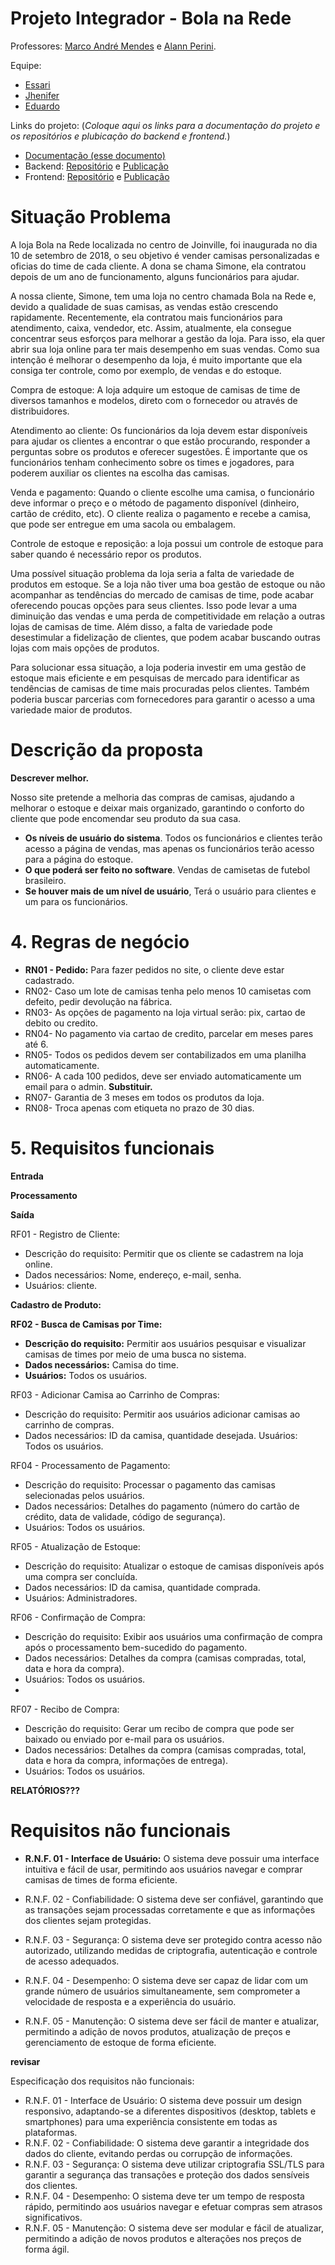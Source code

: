 # Projeto Integrador - Bola na Rede

Professores: [Marco André Mendes](github.com/marcoandre) e [Alann Perini](https://github.com/AlannKPerini).

Equipe:
- [Essari](github.com/aluno1)
- [Jhenifer](github.com/jhenimf)
- [Eduardo](.com/)
  
Links do projeto:
(*Coloque aqui os links para a documentação do projeto e os repositórios e plubicação do backend e frontend.*)
-   [Documentação (esse documento)](github.com/marcoandre/pi-modelo)
-   Backend: [Repositório](github.com/marcoandre/pi-backend) e [Publicação](https://pi-backend.herokuapp.com/)
-   Frontend: [Repositório](github.com/marcoandre/pi-frontend) e [Publicação](https://pi-frontend.herokuapp.com/)


# Situação Problema

A loja Bola na Rede localizada no centro de Joinville, foi inaugurada no dia 10 de setembro de 2018, o seu objetivo é vender camisas personalizadas e oficias do time de cada cliente. A dona se chama Simone, ela contratou depois de um ano de funcionamento, alguns funcionários para ajudar.  

A nossa cliente, Simone, tem uma loja no centro chamada Bola na Rede e, devido a qualidade de suas camisas, as vendas estão crescendo rapidamente. Recentemente, ela contratou mais funcionários para atendimento, caixa, vendedor, etc. Assim, atualmente, ela consegue concentrar seus esforços para melhorar a gestão da loja. Para isso, ela quer abrir sua loja online para ter mais desempenho em suas vendas. Como sua intenção é melhorar o desempenho da loja, é muito importante que ela consiga ter controle, como por exemplo, de vendas e do estoque.


<!-- ![Ciclo da Venda](docs/ciclo_da_venda.webp "Ciclo da Venda") -->

Compra de estoque: A loja adquire um estoque de camisas de time de diversos tamanhos e modelos, direto com o fornecedor ou através de distribuidores.

<!-- Organização do espaço: É importante que a loja organize o espaço de forma atraente e funcional, com expositores que facilitem a visualização dos produtos e prateleiras organizadas por tamanho e time. A loja também pode decorar o espaço com elementos relacionados ao esporte e aos times, para criar um ambiente temático. -->

Atendimento ao cliente: Os funcionários da loja devem estar disponíveis para ajudar os clientes a encontrar o que estão procurando, responder a perguntas sobre os produtos e oferecer sugestões. É importante que os funcionários tenham conhecimento sobre os times e jogadores, para poderem auxiliar os clientes na escolha das camisas.

Venda e pagamento: Quando o cliente escolhe uma camisa, o funcionário deve informar o preço e o método de pagamento disponível (dinheiro, cartão de crédito, etc). O cliente realiza o pagamento e recebe a camisa, que pode ser entregue em uma sacola ou embalagem.

Controle de estoque e reposição: a loja possui um controle de estoque para saber quando é necessário repor os produtos. 

<!-- Manutenção e limpeza: A loja deve manter o espaço limpo e organizado, e as camisas devem ser mantidas em boas condições para a venda. É importante também cuidar da manutenção dos equipamentos e da segurança do espaço. -->

<!-- -  A nossa cliente Simone fez um orçamento e chegou a conclusão de que é preciso contratar 10 funcionários para o melhor atendimento.Sendo assim,2 serão para a limpeza da loja,2 para o caixa,3 para o atendimento e 3 para abastecer o estoque. -->

Uma possível situação problema da loja seria a falta de variedade de produtos em estoque. Se a loja não tiver uma boa gestão de estoque ou não acompanhar as tendências do mercado de camisas de time, pode acabar oferecendo poucas opções para seus clientes. Isso pode levar a uma diminuição das vendas e uma perda de competitividade em relação a outras lojas de camisas de time. Além disso, a falta de variedade pode desestimular a fidelização de clientes, que podem acabar buscando outras lojas com mais opções de produtos.
  
Para solucionar essa situação, a loja poderia investir em uma gestão de estoque mais eficiente e em pesquisas de mercado para identificar as tendências de camisas de time mais procuradas pelos clientes. Também poderia buscar parcerias com fornecedores para garantir o acesso a uma variedade maior de produtos.

# Descrição da proposta

**Descrever melhor.**

Nosso site pretende a melhoria das compras de camisas, ajudando a melhorar o estoque e deixar mais organizado, garantindo o conforto do cliente que pode encomendar seu produto da sua casa.

-   **Os níveis de usuário do sistema**. Todos os funcionários e clientes terão acesso a página de vendas, mas apenas os funcionários terão acesso para a página do estoque.
-   **O que poderá ser feito no software**. Vendas de camisetas de futebol brasileiro.
-   **Se houver mais de um nível de usuário**, Terá o usuário para clientes e um para os funcionários.


# 4. Regras de negócio

- **RN01 - Pedido:** Para fazer pedidos no site, o cliente deve estar cadastrado.
- RN02- Caso um lote de camisas tenha pelo menos 10 camisetas com defeito, pedir devolução na fábrica.
- RN03- As opções de pagamento na loja virtual serão: pix, cartao de debito ou credito.
- RN04- No pagamento via cartao de credito, parcelar em meses pares até 6.
- RN05- Todos os pedidos devem ser contabilizados em uma planilha automaticamente. 
- RN06- A cada 100 pedidos, deve ser enviado automaticamente um email para o admin. **Substituir.**
- RN07- Garantia de 3 meses em todos os produtos da loja.
- RN08- Troca apenas com etiqueta no prazo de 30 dias.

# 5. Requisitos funcionais


**Entrada**

**Processamento**

**Saída**

RF01 - Registro de Cliente:
- Descrição do requisito: 
Permitir que os cliente se cadastrem na loja online.
- Dados necessários: Nome, endereço, e-mail, senha.
- Usuários: cliente.

**Cadastro de Produto:**

**RF02 - Busca de Camisas por Time:**
- **Descrição do requisito:** Permitir aos usuários pesquisar e visualizar camisas de times por meio de uma busca no sistema.
- **Dados necessários:** Camisa do time.
- **Usuários:** Todos os usuários.
 
RF03 - Adicionar Camisa ao Carrinho de Compras:
- Descrição do requisito: Permitir aos usuários adicionar camisas ao carrinho de compras.
- Dados necessários: ID da camisa, quantidade desejada.
Usuários: Todos os usuários.

RF04 - Processamento de Pagamento:

- Descrição do requisito: Processar o pagamento das camisas selecionadas pelos usuários.
- Dados necessários: Detalhes do pagamento (número do cartão de crédito, data de validade, código de segurança).
- Usuários: Todos os usuários.

RF05 - Atualização de Estoque:

- Descrição do requisito: Atualizar o estoque de camisas disponíveis após uma compra ser concluída.
- Dados necessários: ID da camisa, quantidade comprada.
- Usuários: Administradores.

RF06 - Confirmação de Compra:

- Descrição do requisito: Exibir aos usuários uma confirmação de compra após o processamento bem-sucedido do pagamento.
- Dados necessários: Detalhes da compra (camisas compradas, total, data e hora da compra).
- Usuários: Todos os usuários.
- 
RF07 - Recibo de Compra:

- Descrição do requisito: Gerar um recibo de compra que pode ser baixado ou enviado por e-mail para os usuários.
- Dados necessários: Detalhes da compra (camisas compradas, total, data e hora da compra, informações de entrega).
- Usuários: Todos os usuários.

**RELATÓRIOS???**


# Requisitos não funcionais

- **R.N.F. 01 - Interface de Usuário:** O sistema deve possuir uma interface intuitiva e fácil de usar, permitindo aos usuários navegar e comprar camisas de times de forma eficiente.

- R.N.F. 02 - Confiabilidade: O sistema deve ser confiável, garantindo que as transações sejam processadas corretamente e que as informações dos clientes sejam protegidas.

- R.N.F. 03 - Segurança: O sistema deve ser protegido contra acesso não autorizado, utilizando medidas de criptografia, autenticação e controle de acesso adequados.
  
- R.N.F. 04 - Desempenho: O sistema deve ser capaz de lidar com um grande número de usuários simultaneamente, sem comprometer a velocidade de resposta e a experiência do usuário.
  
- R.N.F. 05 - Manutenção: O sistema deve ser fácil de manter e atualizar, permitindo a adição de novos produtos, atualização de preços e gerenciamento de estoque de forma eficiente.

**revisar**

Especificação dos requisitos não funcionais:
- R.N.F. 01 - Interface de Usuário: O sistema deve possuir um design responsivo, adaptando-se a diferentes dispositivos (desktop, tablets e smartphones) para uma experiência consistente em todas as plataformas.
- R.N.F. 02 - Confiabilidade: O sistema deve garantir a integridade dos dados do cliente, evitando perdas ou corrupção de informações.
- R.N.F. 03 - Segurança: O sistema deve utilizar criptografia SSL/TLS para garantir a segurança das transações e proteção dos dados sensíveis dos clientes.
- R.N.F. 04 - Desempenho: O sistema deve ter um tempo de resposta rápido, permitindo aos usuários navegar e efetuar compras sem atrasos significativos.
- R.N.F. 05 - Manutenção: O sistema deve ser modular e fácil de atualizar, permitindo a adição de novos produtos e alterações nos preços de forma ágil.
